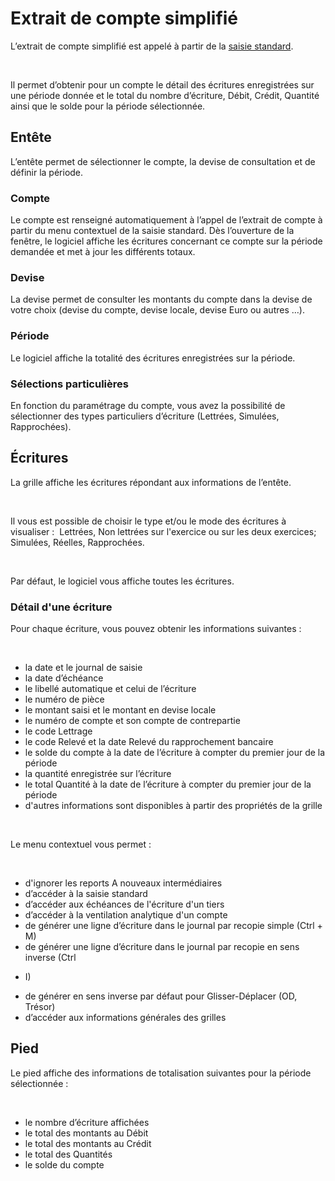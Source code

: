 # Extrait de compte simplifié


L’extrait de compte simplifié est appelé à partir de la [saisie 
 standard](../Saisie/Standard/SaisieStandard.md).


 


Il permet d’obtenir pour un compte le détail des écritures enregistrées 
 sur une période donnée et le total du nombre d’écriture, Débit, Crédit, 
 Quantité ainsi que le solde pour la période sélectionnée.


## Entête


L’entête permet de sélectionner le compte, la devise de consultation 
 et de définir la période.


### Compte


Le compte est renseigné automatiquement à l’appel de l’extrait de compte 
 à partir du menu contextuel de la saisie standard. Dès l’ouverture de 
 la fenêtre, le logiciel affiche les écritures concernant ce compte sur 
 la période demandée et met à jour les différents totaux.


### Devise


La devise permet de consulter les montants du 
 compte dans la devise de votre choix (devise du compte, devise locale, 
 devise Euro ou autres …).


### Période


Le logiciel affiche la totalité des écritures enregistrées sur la période.


### Sélections particulières


En fonction du paramétrage du compte, vous avez la possibilité de sélectionner 
 des types particuliers d’écriture (Lettrées, Simulées, Rapprochées).


## Écritures


La grille affiche les écritures répondant aux informations de l’entête.


 


Il vous est possible de choisir le type et/ou le mode des écritures 
 à visualiser :  Lettrées, Non lettrées sur l'exercice ou sur les 
 deux exercices; Simulées, Réelles, Rapprochées.


 


Par défaut, le logiciel vous affiche toutes les écritures.


### Détail d'une écriture


Pour chaque écriture, vous pouvez obtenir les informations suivantes 
 :


 


* la date et le journal 
 de saisie
* la date d’échéance
* le libellé automatique 
 et celui de l’écriture
* le numéro de pièce
* le montant saisi 
 et le montant en devise locale
* le numéro de compte 
 et son compte de contrepartie
* le code Lettrage
* le code Relevé 
 et la date Relevé du rapprochement bancaire
* le solde du compte 
 à la date de l’écriture à compter du premier jour de la période
* la quantité enregistrée 
 sur l’écriture
* le total Quantité 
 à la date de l’écriture à compter du premier jour de la période
* d'autres informations 
 sont disponibles à partir des propriétés de la grille


 


Le menu contextuel vous permet :


 


* d'ignorer les reports 
 A nouveaux intermédiaires
* d’accéder à la 
 saisie standard
* d’accéder aux échéances 
 de l'écriture d'un tiers
* d’accéder à la 
 ventilation analytique d'un compte
* de générer une 
 ligne d’écriture dans le journal par recopie simple (Ctrl + M)
* de générer une 
 ligne d’écriture dans le journal par recopie en sens inverse (Ctrl 
 + I)
* de générer en sens 
 inverse par défaut pour Glisser-Déplacer (OD, Trésor)
* d’accéder aux informations 
 générales des grilles


## Pied


Le pied affiche des informations de totalisation suivantes pour la période 
 sélectionnée :


 


* le nombre d’écriture 
 affichées
* le total 
 des montants au Débit
* le total 
 des montants au Crédit
* le total 
 des Quantités
* le solde 
 du compte


